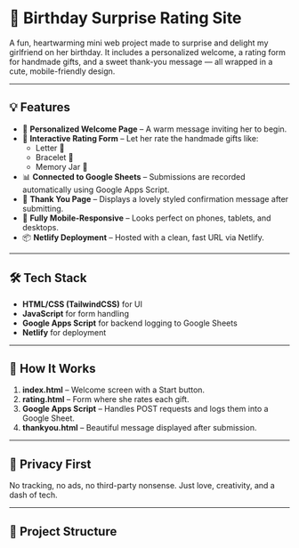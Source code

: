 # 🎁 Birthday Surprise Rating Site

A fun, heartwarming mini web project made to surprise and delight my girlfriend on her birthday. It includes a personalized welcome, a rating form for handmade gifts, and a sweet thank-you message — all wrapped in a cute, mobile-friendly design.

---

## 💡 Features

- 🌸 **Personalized Welcome Page** – A warm message inviting her to begin.
- 📝 **Interactive Rating Form** – Let her rate the handmade gifts like:
  - Letter 📜
  - Bracelet 💫
  - Memory Jar 🫙
- 📊 **Connected to Google Sheets** – Submissions are recorded automatically using Google Apps Script.
- 🎉 **Thank You Page** – Displays a lovely styled confirmation message after submitting.
- 📱 **Fully Mobile-Responsive** – Looks perfect on phones, tablets, and desktops.
- 📦 **Netlify Deployment** – Hosted with a clean, fast URL via Netlify.

---

## 🛠 Tech Stack

- **HTML/CSS (TailwindCSS)** for UI
- **JavaScript** for form handling
- **Google Apps Script** for backend logging to Google Sheets
- **Netlify** for deployment

---

## 🚀 How It Works

1. **index.html** – Welcome screen with a Start button.
2. **rating.html** – Form where she rates each gift.
3. **Google Apps Script** – Handles POST requests and logs them into a Google Sheet.
4. **thankyou.html** – Beautiful message displayed after submission.

---

## 🔐 Privacy First

No tracking, no ads, no third-party nonsense. Just love, creativity, and a dash of tech.

---

## 📂 Project Structure

